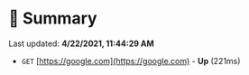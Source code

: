 # 📖 Summary
Last updated: **4/22/2021, 11:44:29 AM**

- `GET` [https://google.com](https://google.com) - **Up** (221ms)
